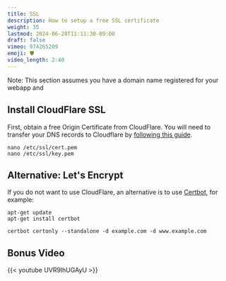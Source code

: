 ```yaml
---
title: SSL
description: How to setup a free SSL certificate
weight: 35
lastmod: 2024-06-20T11:11:30-09:00
draft: false
vimeo: 974265209
emoji: 🛡️
video_length: 2:40
---
```


Note: This section assumes you have a domain name registered for your webapp and 


## Install CloudFlare SSL

First, obtain a free Origin Certificate from CloudFlare. You will need to transfer your DNS records to Cloudflare by [following this guide](https://developers.cloudflare.com/dns/zone-setups/full-setup/setup/). 

```
nano /etc/ssl/cert.pem
nano /etc/ssl/key.pem
```

## Alternative: Let's Encrypt

If you do not want to use CloudFlare, an alternative is to use [Certbot](https://certbot.eff.org/instructions?ws=nginx&os=ubuntufocal&tab=standard), for example: 

```
apt-get update
apt-get install certbot

certbot certonly --standalone -d example.com -d www.example.com
```

## Bonus Video

<div class="vid-center">
{{< youtube UVR9lhUGAyU >}}
</div>


